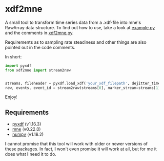 # xdf2mne
A small tool to transform time series data from a .xdf-file into mne's RawArray data structure.
To find out how to use, take a look at [example.py](xdf2mne/example.py) and the comments in [xdf2mne.py](xdf2mne/xdf2mne.py).

Requirements as to sampling rate steadiness and other things are also pointed out in the code comments. 

In short:
```python
import pyxdf
from xdf2mne import stream2raw


streams, fileheader = pyxdf.load_xdf('your_xdf_filepath', dejitter_timestamps=True)
raw, events, event_id = stream2raw(streams[0], marker_stream=streams[1])
```

Enjoy!

## Requirements
- [pyxdf](https://pypi.org/project/pyxdf/) (v1.16.3)
- [mne](https://mne.tools/stable/index.html) (v0.22.0)
- [numpy](https://numpy.org/) (v1.18.2)

I cannot promise that this tool will work with older or newer versions of these packages.
In fact, I won't even promise it will work at all, but for me it does what I need it to do.
